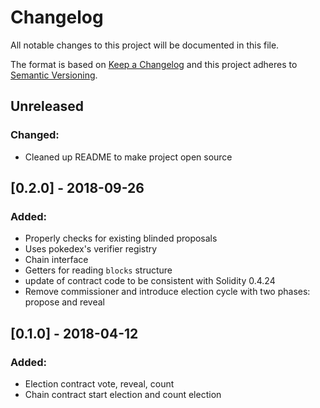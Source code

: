 # Changelog
All notable changes to this project will be documented in this file.

The format is based on [Keep a Changelog](http://keepachangelog.com/en/1.0.0/)
and this project adheres to [Semantic Versioning](http://semver.org/spec/v2.0.0.html).

## Unreleased
### Changed:
- Cleaned up README to make project open source

## [0.2.0] - 2018-09-26
### Added:
- Properly checks for existing blinded proposals
- Uses pokedex's verifier registry
- Chain interface
- Getters for reading `blocks` structure
- update of contract code to be consistent with Solidity 0.4.24
- Remove commissioner and introduce election cycle with two phases: propose and reveal 

## [0.1.0] - 2018-04-12
### Added:
- Election contract vote, reveal, count
- Chain contract start election and count election
